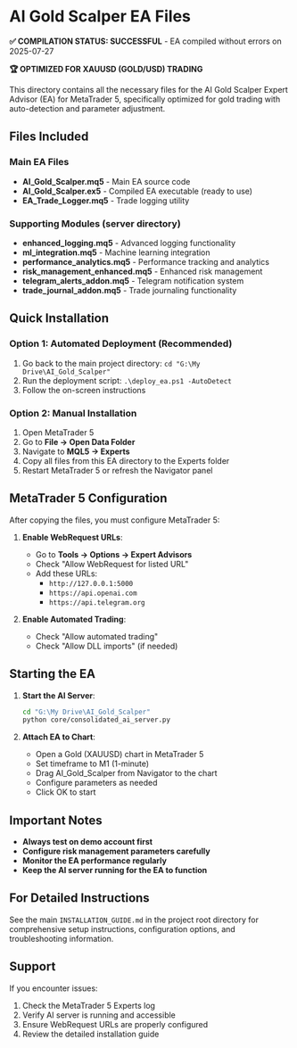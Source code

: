 # AI Gold Scalper EA Files

**✅ COMPILATION STATUS: SUCCESSFUL** - EA compiled without errors on 2025-07-27

**🏆 OPTIMIZED FOR XAUUSD (GOLD/USD) TRADING**

This directory contains all the necessary files for the AI Gold Scalper Expert Advisor (EA) for MetaTrader 5, specifically optimized for gold trading with auto-detection and parameter adjustment.

## Files Included

### Main EA Files
- **AI_Gold_Scalper.mq5** - Main EA source code
- **AI_Gold_Scalper.ex5** - Compiled EA executable (ready to use)
- **EA_Trade_Logger.mq5** - Trade logging utility

### Supporting Modules (server directory)
- **enhanced_logging.mq5** - Advanced logging functionality
- **ml_integration.mq5** - Machine learning integration
- **performance_analytics.mq5** - Performance tracking and analytics
- **risk_management_enhanced.mq5** - Enhanced risk management
- **telegram_alerts_addon.mq5** - Telegram notification system
- **trade_journal_addon.mq5** - Trade journaling functionality

## Quick Installation

### Option 1: Automated Deployment (Recommended)
1. Go back to the main project directory: `cd "G:\My Drive\AI_Gold_Scalper"`
2. Run the deployment script: `.\deploy_ea.ps1 -AutoDetect`
3. Follow the on-screen instructions

### Option 2: Manual Installation
1. Open MetaTrader 5
2. Go to **File → Open Data Folder**
3. Navigate to **MQL5 → Experts**
4. Copy all files from this EA directory to the Experts folder
5. Restart MetaTrader 5 or refresh the Navigator panel

## MetaTrader 5 Configuration

After copying the files, you must configure MetaTrader 5:

1. **Enable WebRequest URLs**:
   - Go to **Tools → Options → Expert Advisors**
   - Check "Allow WebRequest for listed URL"
   - Add these URLs:
     - `http://127.0.0.1:5000`
     - `https://api.openai.com`
     - `https://api.telegram.org`

2. **Enable Automated Trading**:
   - Check "Allow automated trading"
   - Check "Allow DLL imports" (if needed)

## Starting the EA

1. **Start the AI Server**:
   ```bash
   cd "G:\My Drive\AI_Gold_Scalper"
   python core/consolidated_ai_server.py
   ```

2. **Attach EA to Chart**:
   - Open a Gold (XAUUSD) chart in MetaTrader 5
   - Set timeframe to M1 (1-minute)
   - Drag AI_Gold_Scalper from Navigator to the chart
   - Configure parameters as needed
   - Click OK to start

## Important Notes

- **Always test on demo account first**
- **Configure risk management parameters carefully**
- **Monitor the EA performance regularly**
- **Keep the AI server running for the EA to function**

## For Detailed Instructions

See the main `INSTALLATION_GUIDE.md` in the project root directory for comprehensive setup instructions, configuration options, and troubleshooting information.

## Support

If you encounter issues:
1. Check the MetaTrader 5 Experts log
2. Verify AI server is running and accessible
3. Ensure WebRequest URLs are properly configured
4. Review the detailed installation guide
